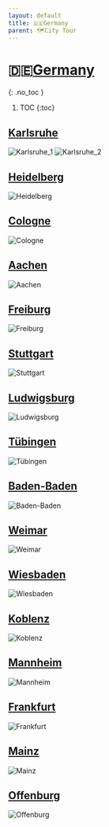 ```yaml
---
layout: default
title: 🇩🇪Germany
parent: 🗺City Tour
---
```


# 🇩🇪[Germany](https://en.wikipedia.org/wiki/Germany)
{: .no_toc }
1. TOC
{:toc}

## [Karlsruhe](https://en.wikipedia.org/wiki/Karlsruhe)

![Karlsruhe_1](🇩🇪Germany/Karlsruhe_1.jpeg)
![Karlsruhe_2](🇩🇪Germany/Karlsruhe_2.jpeg)

## [Heidelberg](https://en.wikipedia.org/wiki/Heidelberg)

![Heidelberg](🇩🇪Germany/Heidelberg.jpeg)

## [Cologne](https://en.wikipedia.org/wiki/Cologne)

![Cologne](🇩🇪Germany/Cologne.jpeg)

## [Aachen](https://en.wikipedia.org/wiki/Aachen)

![Aachen](🇩🇪Germany/Aachen.jpeg)

## [Freiburg](https://en.wikipedia.org/wiki/Freiburg_im_Breisgau)

![Freiburg](🇩🇪Germany/Freiburg.jpeg)

## [Stuttgart](https://en.wikipedia.org/wiki/Stuttgart)

![Stuttgart](🇩🇪Germany/Stuttgart.jpeg)

## [Ludwigsburg](https://en.wikipedia.org/wiki/Ludwigsburg)

![Ludwigsburg](🇩🇪Germany/Ludwigsburg.jpeg)

## [Tübingen](https://en.wikipedia.org/wiki/Tübingen)

![Tübingen](🇩🇪Germany/Tübingen.jpeg)

## [Baden-Baden](https://en.wikipedia.org/wiki/Baden-Baden)

![Baden-Baden](🇩🇪Germany/Baden-Baden.jpeg)

## [Weimar](https://en.wikipedia.org/wiki/Weimar)

![Weimar](🇩🇪Germany/Weimar.jpeg)

## [Wiesbaden](https://en.wikipedia.org/wiki/Wiesbaden)

![Wiesbaden](🇩🇪Germany/Wiesbaden.jpeg)

## [Koblenz](https://en.wikipedia.org/wiki/Koblenz)

![Koblenz](🇩🇪Germany/Koblenz.jpeg)

## [Mannheim](https://en.wikipedia.org/wiki/Mannheim)

![Mannheim](🇩🇪Germany/Mannheim.jpeg)

## [Frankfurt](https://en.wikipedia.org/wiki/Frankfurt)

![Frankfurt](🇩🇪Germany/Frankfurt.jpeg)

## [Mainz](https://en.wikipedia.org/wiki/Mainz)

![Mainz](🇩🇪Germany/Mainz.jpeg)

## [Offenburg](https://en.wikipedia.org/wiki/Offenburg)

![Offenburg](🇩🇪Germany/Offenburg.jpeg)
